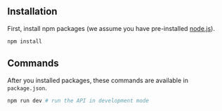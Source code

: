 ## Installation

First, install npm packages (we assume you have pre-installed [node.js](https://nodejs.org/)).

```bash
npm install
```

## Commands

After you installed packages, these commands are available in `package.json`.

```bash
npm run dev # run the API in development mode
```

